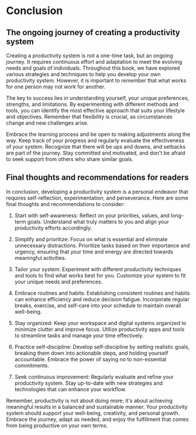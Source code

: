 # Conclusion

The ongoing journey of creating a productivity system
-----------------------------------------------------

Creating a productivity system is not a one-time task, but an ongoing journey. It requires continuous effort and adaptation to meet the evolving needs and goals of individuals. Throughout this book, we have explored various strategies and techniques to help you develop your own productivity system. However, it is important to remember that what works for one person may not work for another.

The key to success lies in understanding yourself, your unique preferences, strengths, and limitations. By experimenting with different methods and tools, you can identify the most effective approach that suits your lifestyle and objectives. Remember that flexibility is crucial, as circumstances change and new challenges arise.

Embrace the learning process and be open to making adjustments along the way. Keep track of your progress and regularly evaluate the effectiveness of your system. Recognize that there will be ups and downs, and setbacks are part of the journey. Stay committed and motivated, and don't be afraid to seek support from others who share similar goals.

Final thoughts and recommendations for readers
----------------------------------------------

In conclusion, developing a productivity system is a personal endeavor that requires self-reflection, experimentation, and perseverance. Here are some final thoughts and recommendations to consider:

1. Start with self-awareness: Reflect on your priorities, values, and long-term goals. Understand what truly matters to you and align your productivity efforts accordingly.

2. Simplify and prioritize: Focus on what is essential and eliminate unnecessary distractions. Prioritize tasks based on their importance and urgency, ensuring that your time and energy are directed towards meaningful activities.

3. Tailor your system: Experiment with different productivity techniques and tools to find what works best for you. Customize your system to fit your unique needs and preferences.

4. Embrace routines and habits: Establishing consistent routines and habits can enhance efficiency and reduce decision fatigue. Incorporate regular breaks, exercise, and self-care into your schedule to maintain overall well-being.

5. Stay organized: Keep your workspace and digital systems organized to minimize clutter and improve focus. Utilize productivity apps and tools to streamline tasks and manage your time effectively.

6. Practice self-discipline: Develop self-discipline by setting realistic goals, breaking them down into actionable steps, and holding yourself accountable. Embrace the power of saying no to non-essential commitments.

7. Seek continuous improvement: Regularly evaluate and refine your productivity system. Stay up-to-date with new strategies and technologies that can enhance your workflow.

Remember, productivity is not about doing more; it's about achieving meaningful results in a balanced and sustainable manner. Your productivity system should support your well-being, creativity, and personal growth. Embrace the journey, adapt as needed, and enjoy the fulfillment that comes from being productive on your own terms.